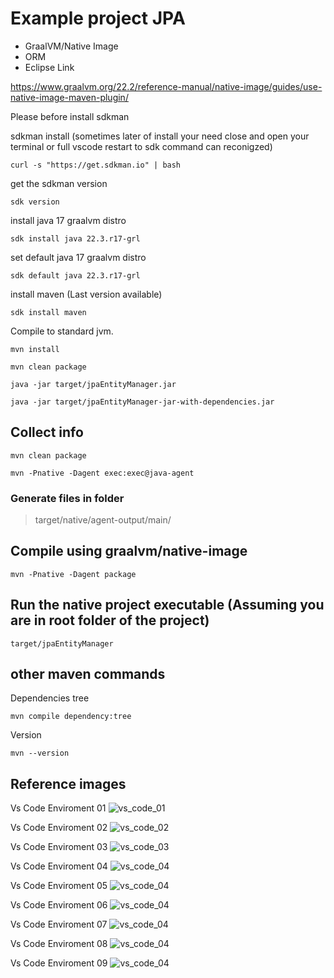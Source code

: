 
# Example project JPA

* GraalVM/Native Image
* ORM
* Eclipse Link

https://www.graalvm.org/22.2/reference-manual/native-image/guides/use-native-image-maven-plugin/

Please before install sdkman

sdkman install (sometimes later of install your need close and open your terminal or full vscode restart to sdk command can reconigzed)

```
curl -s "https://get.sdkman.io" | bash
```

get the sdkman version

```
sdk version
```

install java 17 graalvm distro

```
sdk install java 22.3.r17-grl
```

set default java 17 graalvm distro

```
sdk default java 22.3.r17-grl
```

install maven (Last version available)

```
sdk install maven
```

Compile to standard jvm.

```
mvn install

mvn clean package

java -jar target/jpaEntityManager.jar

java -jar target/jpaEntityManager-jar-with-dependencies.jar
```

## Collect info

```
mvn clean package

mvn -Pnative -Dagent exec:exec@java-agent
```

### Generate files in folder 

> target/native/agent-output/main/

## Compile using graalvm/native-image

```
mvn -Pnative -Dagent package
```

## Run the native project executable (Assuming you are in root folder of the project)

```
target/jpaEntityManager
```

## other maven commands

Dependencies tree

```
mvn compile dependency:tree
```

Version

```
mvn --version
```

## Reference images

Vs Code Enviroment 01
![vs_code_01](others/images/vs_code_01.png)

Vs Code Enviroment 02
![vs_code_02](others/images/vs_code_02.png)

Vs Code Enviroment 03
![vs_code_03](others/images/vs_code_03.png)

Vs Code Enviroment 04
![vs_code_04](others/images/vs_code_04.png)

Vs Code Enviroment 05
![vs_code_04](others/images/vs_code_05.png)

Vs Code Enviroment 06
![vs_code_04](others/images/vs_code_06.png)

Vs Code Enviroment 07
![vs_code_04](others/images/vs_code_07.png)

Vs Code Enviroment 08
![vs_code_04](others/images/vs_code_08.png)

Vs Code Enviroment 09
![vs_code_04](others/images/vs_code_09.png)
